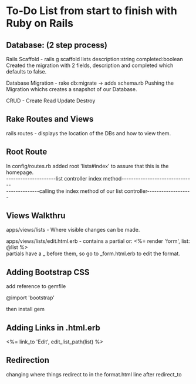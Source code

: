 # To-Do List from start to finish with Ruby on Rails

## Database: (2 step process)

Rails Scaffold - rails g scaffold lists description:string completed:boolean
Created the migration with 2 fields, description and completed which defaults to false.

Database Migration - rake db:migrate -> adds schema.rb
Pushing the Migration whichs creates a snapshot of our Database.

CRUD - Create Read Update Destroy

## Rake Routes and Views

rails routes - displays the location of the DBs and how to view them.

## Root Route

In config/routes.rb added root 'lists#index' to assure that this is the homepage.<br>
---------------------list controller index method-------------------------------<br>
--------------calling the index method of our list controller-------------------

## Views Walkthru

apps/views/lists - Where visible changes can be made.

apps/views/lists/edit.html.erb - contains a partial or: <%= render 'form', list: @list %><br>
partials have a \_ before them, so go to \_form.html.erb to edit the format.

## Adding Bootstrap CSS

add reference to gemfile

@import 'bootstrap'

then install gem

## Adding Links in .html.erb

<%= link_to 'Edit', edit_list_path(list) %>

## Redirection

changing where things redirect to in the format.html line after redirect_to
